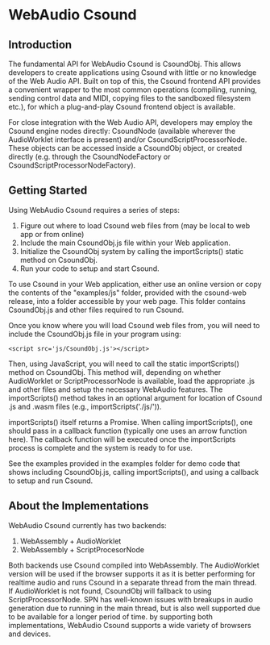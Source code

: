 # WebAudio Csound

## Introduction 

The fundamental API for WebAudio Csound is CsoundObj. This allows developers
to create applications using Csound with little or no knowledge of the Web Audio
API. Built on top of this, the Csound frontend API provides a convenient wrapper
to the most common operations (compiling, running, sending control data and MIDI,
copying files to the sandboxed filesystem etc.), for which a plug-and-play
Csound frontend object is available.

For close integration with the Web Audio API, developers may employ the Csound
engine nodes directly: CsoundNode (available wherever the AudioWorklet
interface is present) and/or CsoundScriptProcessorNode. These objects can
be accessed inside a CsoundObj object, or created directly (e.g. through
the CsoundNodeFactory or CsoundScriptProcessorNodeFactory).

## Getting Started 

Using WebAudio Csound requires a series of steps: 

1. Figure out where to load Csound web files from (may be local to web app or from online)
2. Include the main CsoundObj.js file within your Web application.
3. Initialize the CsoundObj system by calling the importScripts() static method on CsoundObj.
4. Run your code to setup and start Csound. 

To use Csound in your Web application, either use an online version or copy the
contents of the "examples/js" folder, provided with the csound-web release,
into a folder accessible by your web page. This folder contains CsoundObj.js
and other files required to run Csound.

Once you know where you will load Csound web files from, you will need to include the CsoundObj.js file
in your program using:

```
<script src='js/CsoundObj.js'></script>
```

Then, using JavaScript, you will need to call the static importScripts() method
on CsoundObj.  This method will, depending on whether AudioWorklet or
ScriptProcessorNode is available, load the appropriate .js and other files and
setup the necessary WebAudio features.  The importScripts() method takes in an
optional argument for location of Csound .js and .wasm files (e.g.,
importScripts('./js/')).  

importScripts() itself returns a Promise.  When calling importScripts(), one should pass
in a callback function (typically one uses an arrow function here).  The callback function
will be executed once the importScripts process is complete and the system is ready to
for use. 
  
See the examples provided in the examples folder for demo code that shows including CsoundObj.js, 
calling importScripts(), and using a callback to setup and run Csound. 


## About the Implementations

WebAudio Csound currently has two backends: 

1. WebAssembly + AudioWorklet 
2. WebAssembly + ScriptProcesorNode 

Both backends use Csound compiled into WebAssembly. The AudioWorklet version will be used if the 
browser supports it as it is better performing for realtime audio and runs Csound in a separate thread
from the main thread.  If AudioWorklet is not found, CsoundObj will fallback to using ScriptProcessorNode.
SPN has well-known issues with breakups in audio generation due to running in the main thread, but is 
also well supported due to be available for a longer period of time. by supporting both implementations,
WebAudio Csound supports a wide variety of browsers and devices.

 


